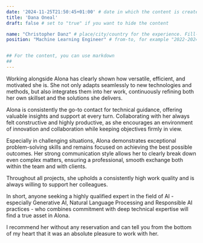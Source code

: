 ```yaml
---
date: '2024-11-25T21:50:45+01:00' # date in which the content is created - defaults to "today"
title: 'Dana Oneal'
draft: false # set to "true" if you want to hide the content

name: "Christopher Danz" # place/city/country for the experience. Fill-in.
position: "Machine Learning Engineer" # from-to, for example "2022-2024". Fill-in.


## For the content, you can use markdown
##
---
```


Working alongside Alona has clearly shown how versatile, efficient, and motivated she is.
She not only adapts seamlessly to new technologies and methods, but also integrates them into her work, continuously refining both her own skillset and the solutions she delivers.

Alona is consistently the go-to contact for technical guidance, offering valuable insights and support at every turn. Collaborating with her always felt constructive and highly productive, as she encourages an environment of innovation and collaboration while keeping objectives firmly in view.

Especially in challenging situations, Alona demonstrates exceptional problem-solving skills and remains focused on achieving the best possible outcomes. Her strong communication style allows her to clearly break down even complex matters, ensuring a professional, smooth exchange both within the team and with clients.

Throughout all projects, she upholds a consistently high work quality and is always willing to support her colleagues.

In short, anyone seeking a highly qualified expert in the field of AI - especially Generative AI, Natural Language Processing and Responsible AI practices - who combines commitment with deep technical expertise will find a true asset in Alona.

I recommend her without any reservation and can tell you from the bottom of my heart that it was an absolute pleasure to work with her.
